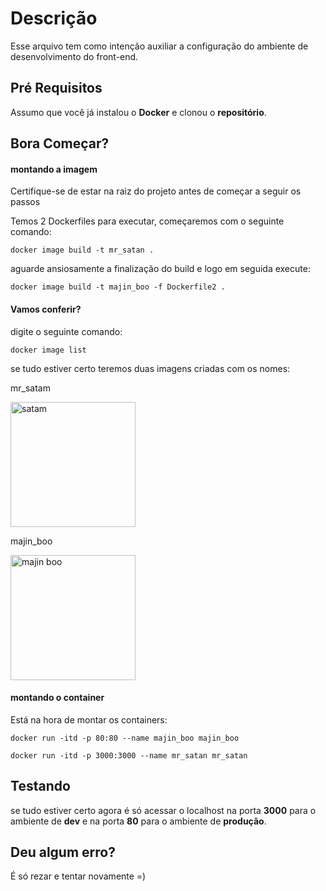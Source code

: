 
# Descrição

Esse arquivo tem como intenção auxiliar a configuração do ambiente de desenvolvimento do front-end.

## Pré Requisitos

Assumo que você já instalou o **Docker** e clonou o **repositório**.

## Bora Começar?

#### montando a imagem

Certifique-se de estar na raiz do projeto antes de começar a seguir os passos

Temos 2 Dockerfiles para executar, começaremos com o seguinte comando:

``
docker image build -t mr_satan .
``

aguarde ansiosamente a finalização do build e logo em seguida execute:

``
docker image build -t majin_boo -f Dockerfile2 .
``

#### Vamos conferir?

digite o seguinte comando:

``
docker image list 
``

se tudo estiver certo teremos duas imagens criadas com os nomes:

mr_satam 

<img src="https://i.pinimg.com/originals/60/ac/23/60ac23c7ceee5ebd663e93a7baac70c8.jpg" alt="satam" width="200"/>

majin_boo

<img src="https://pm1.narvii.com/6622/195d6071d5d840057ee1db9f7d82424d5a6b8ca0_00.jpg" alt="majin boo" width="200"/>


#### montando o container

Está na hora de montar os containers:

``
docker run -itd -p 80:80 --name majin_boo majin_boo
``


``
docker run -itd -p 3000:3000 --name mr_satan mr_satan  
``

## Testando
se tudo estiver certo agora é só acessar o localhost na porta **3000** para o ambiente de **dev** e na porta **80** para o ambiente de **produção**.

## Deu algum erro?
É só rezar e tentar novamente =)
